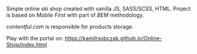 Simple online ski shop created with vanilla JS, SASS/SCSS, HTML. Project is based on *Mobile First* with part of *BEM* methodology.

*contentful.com* is responsible for products storage.

Play with the portal on: https://kamilrsobczak.github.io/Online-Shop/index.html
